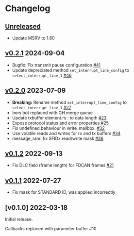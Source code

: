 # Changelog

## [Unreleased]

* Update MSRV to 1.60

## [v0.2.1] 2024-09-04

* Bugfix: Fix transmit pause configuration [#41]
* Update depreciated method `set_interrupt_line_config` to `select_interrupt_line_1` [#46]

## [v0.2.0] 2023-07-09

* **Breaking:** Rename method `set_interrupt_line_config` to `select_interrupt_line_1` [#27]
* bors bot replaced with GH merge queue
* Update txbuffer element.rs : to data length [#23]
* Expose protocol status and error properties [#25]
* Fix undefined behaviour in write_mailbox. [#32]
* Use volatile reads and writes for rx and tx buffers [#34]
* message_ram: fix SFIDx read/write mask [#36]

## [v0.1.2] 2022-09-13

* Fix DLC field (frame length) for FDCAN frames [#21]

## [v0.1.1] 2022-07-27

* Fix mask for STANDARD ID, was applied incorrectly

## [v0.1.0] 2022-03-18

Initial release.

Callbacks replaced with parameter buffer #10

[Unreleased]: https://github.com/stm32-rs/fdcan/compare/v0.2.1...HEAD
[v0.2.1]: https://github.com/stm32-rs/stm32h7xx-hal/compare/v0.2.0...v0.2.1
[v0.2.0]: https://github.com/stm32-rs/stm32h7xx-hal/compare/v0.1.2...v0.2.0
[v0.1.2]: https://github.com/stm32-rs/stm32h7xx-hal/compare/v0.1.1...v0.1.2
[v0.1.1]: https://github.com/stm32-rs/stm32h7xx-hal/compare/v0.1.0...v0.1.1

[#18]: https://github.com/stm32-rs/stm32h7xx-hal/pull/18
[#21]: https://github.com/stm32-rs/stm32h7xx-hal/pull/21
[#23]: https://github.com/stm32-rs/stm32h7xx-hal/pull/23
[#25]: https://github.com/stm32-rs/stm32h7xx-hal/pull/25
[#27]: https://github.com/stm32-rs/stm32h7xx-hal/pull/27
[#32]: https://github.com/stm32-rs/stm32h7xx-hal/pull/32
[#34]: https://github.com/stm32-rs/stm32h7xx-hal/pull/34
[#36]: https://github.com/stm32-rs/stm32h7xx-hal/pull/36
[#41]: https://github.com/stm32-rs/stm32h7xx-hal/pull/41
[#46]: https://github.com/stm32-rs/stm32h7xx-hal/pull/46
